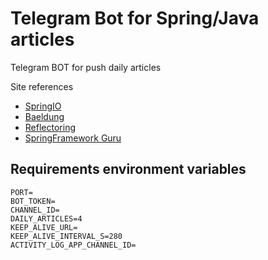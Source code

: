 # Telegram Bot for Spring/Java articles
Telegram BOT for push daily articles

Site references
* [SpringIO](https://spring.io/)
* [Baeldung](https://www.baeldung.com/)
* [Reflectoring](https://reflectoring.io/)
* [SpringFramework Guru](https://springframework.guru/)


## Requirements environment variables
``` env
PORT=
BOT_TOKEN=
CHANNEL_ID=
DAILY_ARTICLES=4
KEEP_ALIVE_URL=
KEEP_ALIVE_INTERVAL_S=280
ACTIVITY_LOG_APP_CHANNEL_ID=
```